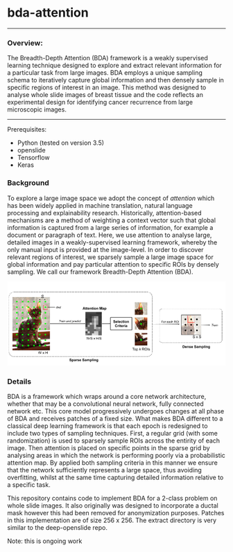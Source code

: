 # bda-attention

--------------------------------------------------------------------------- 
### Overview: 

The Breadth-Depth Attention (BDA) framework is a weakly supervised learning technique designed to 
explore and extract relevant information for a particular task from large images. BDA employs
a unique sampling schema to iteratively capture global information and then densely sample in
specific regions of interest in an image.
This method was designed to analyse whole slide images of breast tissue and the code reflects
an experimental design for identifying cancer recurrence from large microscopic images. 

--------------------------------------------------------------------------- 

Prerequisites:
* Python (tested on version 3.5)
* openslide 
* Tensorflow
* Keras

### Background

To explore a large image space we adopt the concept of *attention* which has been widely applied 
in machine translation, natural language processing and explainability research. Historically, 
attention-based mechanisms are a method of weighting a context vector such that global information 
is captured from a large series of information, for example a document or paragraph of text. Here, 
we use attention to analyse large, detailed images in a weakly-supervised learning framework, 
whereby the only manual input is provided at the image-level. In order to discover relevant regions 
of interest, we sparsely sample a large image space for global information and pay particular 
attention to specific ROIs by densely sampling. We call our framework Breadth-Depth Attention (BDA).

![Overview of attention model](bda-overview.png)

### Details

BDA is a framework which wraps around a core network architecture, whether that
may be a convolutional neural network, fully connected network etc. This core model progressively 
undergoes changes at all phase of BDA and receives patches of a fixed size. 
What makes BDA different to a classical deep learning framework is that each epoch is redesigned 
to include two types of sampling techniques. First, a regular grid (with some randomization) is used to sparsely 
sample ROIs across the entirity of each image. Then attention is placed on specific points in the 
sparse grid by analysing areas in which the network is performing poorly via a probabilistic 
attention map. By applied both sampling criteria in this manner we ensure that the network sufficiently 
represents a large space, thus avoiding overfitting, whilst at the same time capturing detailed 
information relative to a specific task.

This repository contains code to implement BDA for a 2-class problem on whole slide images. It also originally
was designed to incorporate a ductal mask however this had been removed for anonymization purposes. 
Patches in this implementation are of size 256 x 256. The extract directory is very similar to the deep-openslide repo.


Note: this is ongoing work

